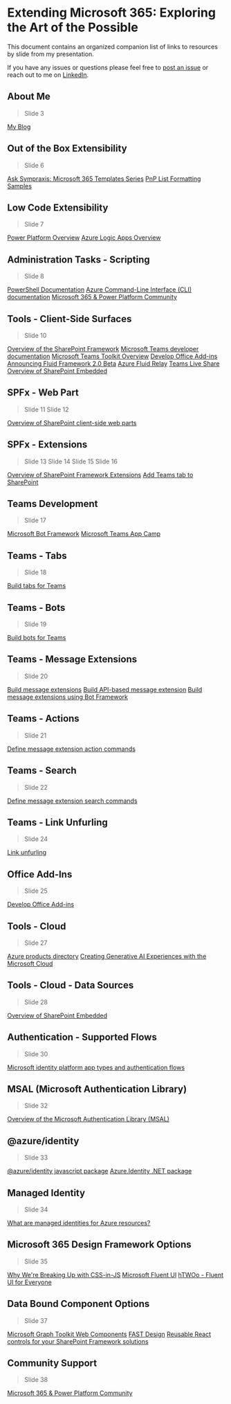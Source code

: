 # Extending Microsoft 365: Exploring the Art of the Possible

This document contains an organized companion list of links to resources by slide from my presentation.

If you have any issues or questions please feel free to [post an issue](https://github.com/juliemturner/Public-Samples/issues) or reach out to me on [LinkedIn](https://www.linkedin.com/in/juliemturner/).

## About Me

>Slide 3

[My Blog](https://julieturner.net/me)

## Out of the Box Extensibility

>Slide 6

[Ask Sympraxis: Microsoft 365 Templates Series](https://www.sympraxisconsulting.com/series/microsoft-365-templates/)
[PnP List Formatting Samples](https://pnp.github.io/List-Formatting/)

## Low Code Extensibility

>Slide 7

[Power Platform Overview](https://www.microsoft.com/en-us/power-platform/)
[Azure Logic Apps Overview](https://azure.microsoft.com/en-us/products/logic-apps/)

## Administration Tasks - Scripting

>Slide 8

[PowerShell Documentation](https://learn.microsoft.com/en-us/powershell/)
[Azure Command-Line Interface (CLI) documentation](https://learn.microsoft.com/en-us/cli/azure/)
[Microsoft 365 & Power Platform Community](https://pnp.github.io/)

## Tools - Client-Side Surfaces

>Slide 10

[Overview of the SharePoint Framework](https://learn.microsoft.com/en-us/sharepoint/dev/spfx/sharepoint-framework-overview)
[Microsoft Teams developer documentation](https://learn.microsoft.com/en-us/microsoftteams/platform/mstdd-landing)
[Microsoft Teams Toolkit Overview](https://learn.microsoft.com/en-us/microsoftteams/platform/toolkit/teams-toolkit-fundamentals)
[Develop Office Add-ins](https://learn.microsoft.com/en-us/office/dev/add-ins/develop/develop-overview)
[Announcing Fluid Framework 2.0 Beta](https://devblogs.microsoft.com/microsoft365dev/announcing-fluid-framework-2-0-beta/)
[Azure Fluid Relay](https://azure.microsoft.com/en-ca/products/fluid-relay/)
[Teams Live Share](https://developer.microsoft.com/en-us/microsoft-teams/liveshare)
[Overview of SharePoint Embedded](https://learn.microsoft.com/en-us/sharepoint/dev/embedded/overview)

## SPFx - Web Part

>Slide 11
>Slide 12

[Overview of SharePoint client-side web parts](https://learn.microsoft.com/en-us/sharepoint/dev/spfx/web-parts/overview-client-side-web-parts)

## SPFx - Extensions

>Slide 13
>Slide 14
>Slide 15
>Slide 16

[Overview of SharePoint Framework Extensions](https://learn.microsoft.com/en-us/sharepoint/dev/spfx/extensions/overview-extensions)
[Add Teams tab to SharePoint](https://learn.microsoft.com/en-us/microsoftteams/platform/tabs/how-to/tabs-in-sharepoint#introduction)

## Teams Development

>Slide 17

[Microsoft Bot Framework](https://dev.botframework.com/)
[Microsoft Teams App Camp](https://microsoft.github.io/app-camp/)

## Teams - Tabs

>Slide 18

[Build tabs for Teams](https://learn.microsoft.com/en-us/microsoftteams/platform/tabs/what-are-tabs?tabs=desktop%2Cdesktop1%2Cpersonal)

## Teams - Bots

>Slide 19

[Build bots for Teams](https://learn.microsoft.com/en-us/microsoftteams/platform/bots/what-are-bots)

## Teams - Message Extensions

>Slide 20

[Build message extensions](https://learn.microsoft.com/en-us/microsoftteams/platform/messaging-extensions/what-are-messaging-extensions?tabs=desktop)
[Build API-based message extension](https://learn.microsoft.com/en-us/microsoftteams/platform/messaging-extensions/build-api-based-message-extension?tabs=developer-portal-for-teams%2Cnew-api%2Cnew-api2)
[Build message extensions using Bot Framework](https://learn.microsoft.com/en-us/microsoftteams/platform/messaging-extensions/build-bot-based-message-extension?tabs=search-commands)

## Teams - Actions

>Slide 21

[Define message extension action commands](https://learn.microsoft.com/en-us/microsoftteams/platform/messaging-extensions/how-to/action-commands/define-action-command?tabs=Teams-toolkit%2Cdotnet)

## Teams - Search

>Slide 22

[Define message extension search commands](https://learn.microsoft.com/en-us/microsoftteams/platform/messaging-extensions/how-to/search-commands/define-search-command?tabs=Teams-toolkit%2Cdotnet)

## Teams - Link Unfurling

>Slide 24

[Link unfurling](https://learn.microsoft.com/en-us/microsoftteams/platform/messaging-extensions/how-to/link-unfurling)

## Office Add-Ins

>Slide 25

[Develop Office Add-ins](https://learn.microsoft.com/en-us/office/dev/add-ins/develop/develop-overview)

## Tools - Cloud

>Slide 27

[Azure products directory](https://azure.microsoft.com/en-us/products/)
[Creating Generative AI Experiences with the Microsoft Cloud](https://learn.microsoft.com/en-us/microsoft-cloud/dev/copilot/isv-extensibility-story)

## Tools - Cloud - Data Sources

>Slide 28

[Overview of SharePoint Embedded](https://learn.microsoft.com/en-us/sharepoint/dev/embedded/overview)

## Authentication - Supported Flows

>Slide 30

[Microsoft identity platform app types and authentication flows](https://learn.microsoft.com/en-us/entra/identity-platform/authentication-flows-app-scenarios)

## MSAL (Microsoft Authentication Library)

>Slide 32

[Overview of the Microsoft Authentication Library (MSAL)](https://learn.microsoft.com/en-us/entra/identity-platform/msal-overview)

## @azure/identity

>Slide 33

[@azure/identity javascript package](https://www.npmjs.com/package/@azure/identity)
[Azure.Identity .NET package](https://www.nuget.org/packages/Azure.Identity)

## Managed Identity

>Slide 34

[What are managed identities for Azure resources?](https://learn.microsoft.com/en-us/entra/identity/managed-identities-azure-resources/overview)

## Microsoft 365 Design Framework Options

>Slide 35

[Why We're Breaking Up with CSS-in-JS](https://dev.to/srmagura/why-were-breaking-up-wiht-css-in-js-4g9b)
[Microsoft Fluent UI](https://developer.microsoft.com/en-us/fluentui#/)
[hTWOo - Fluent UI for Everyone](https://lab.n8d.studio/htwoo/)

## Data Bound Component Options

>Slide 37

[Microsoft Graph Toolkit Web Components](https://www.npmjs.com/package/@microsoft/mgt-components)
[FAST Design](https://www.fast.design/)
[Reusable React controls for your SharePoint Framework solutions](https://pnp.github.io/sp-dev-fx-controls-react/)

## Community Support

>Slide 38

[Microsoft 365 & Power Platform Community](https://aka.ms/m365pnp)
